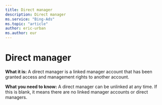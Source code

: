 ```yaml
---
title: Direct manager
description: Direct manager
ms.service: "Bing-Ads"
ms.topic: "article"
author: eric-urban
ms.author: eur
---
```


# Direct manager

**What it is:**  A direct manager is a linked manager account that has been granted access and management rights to another account.

**What you need to know:**  A direct manager can be unlinked at any time. If this is blank, it means there are no linked manager accounts or direct managers.


